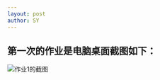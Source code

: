```yaml
---
layout: post
author: SY
---
```

第一次的作业是电脑桌面截图如下：
-------


![作业1的截图](/step-by-step3/assets/image/ex1_image.jpg)


